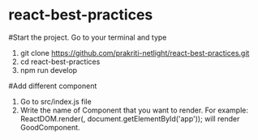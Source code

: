 # react-best-practices

#Start the project.
Go to your terminal and type
1. git clone https://github.com/prakriti-netlight/react-best-practices.git
2. cd react-best-practices
3. npm run develop

#Add different component
1. Go to src/index.js file
2. Write the name of Component that you want to render. 
For example: ReactDOM.render(<GoodComponent posts={posts} />, document.getElementById('app')); will render GoodComponent.
